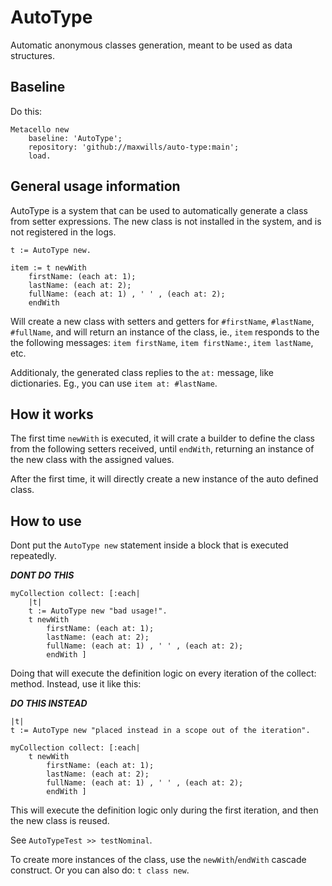 # AutoType
Automatic anonymous classes generation, meant to be used as data structures.

## Baseline

Do this:
```Smalltalk
Metacello new
    baseline: 'AutoType';
    repository: 'github://maxwills/auto-type:main';
    load.
```

## General usage information

AutoType is a system that can be used to automatically generate a class from setter expressions. The new class is not installed in the system, and is not registered in the logs.

```Smalltalk
t := AutoType new.

item := t newWith
	firstName: (each at: 1);
	lastName: (each at: 2);
	fullName: (each at: 1) , ' ' , (each at: 2);
	endWith
```
Will create a new class with setters and getters for `#firstName`, `#lastName`, `#fullName`, and will return an instance of the class, ie., `item` responds to the the following messages: `item firstName`, `item firstName:`, `item lastName`, etc.

Additionaly, the generated class replies to the `at:` message, like dictionaries. Eg., you can use `item at: #lastName`.

## How it works

The first time `newWith` is executed, it will crate a builder to define the class from the following setters received, until `endWith`, returning an instance of the new class with the assigned values. 

After the first time, it will directly create a new instance of the auto defined class.

## How to use

Dont put the `AutoType new` statement inside a block that is executed repeatedly.

***DONT DO THIS***

```Smalltalk
myCollection collect: [:each| 
	|t|
	t := AutoType new "bad usage!".
	t newWith
		firstName: (each at: 1);
		lastName: (each at: 2);
		fullName: (each at: 1) , ' ' , (each at: 2);
		endWith ]
```

Doing that will execute the definition logic on every iteration of the collect: method. Instead, use it like this:

***DO THIS INSTEAD***
```Smalltalk
|t|
t := AutoType new "placed instead in a scope out of the iteration".
	
myCollection collect: [:each| 
	t newWith
		firstName: (each at: 1);
		lastName: (each at: 2);
		fullName: (each at: 1) , ' ' , (each at: 2);
		endWith ]
```
This will execute the definition logic only during the first iteration, and then the new class is reused.

See `AutoTypeTest >> testNominal`.


To create more instances of the class, use the `newWith`/`endWith` cascade construct. Or you can also do:
`t class new`.

